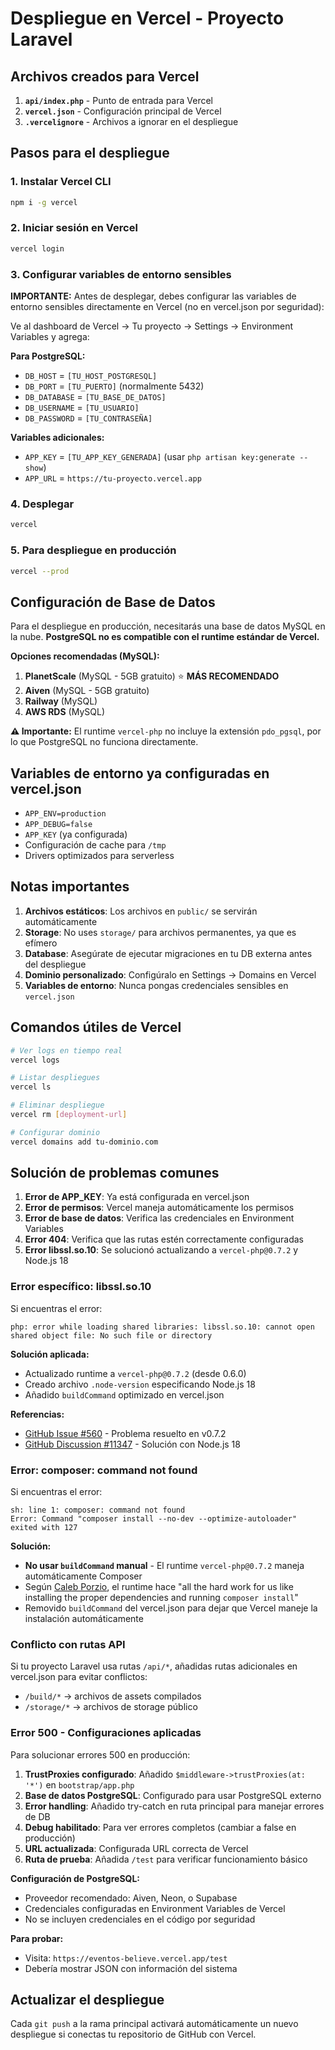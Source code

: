 # Despliegue en Vercel - Proyecto Laravel

## Archivos creados para Vercel

1. **`api/index.php`** - Punto de entrada para Vercel
2. **`vercel.json`** - Configuración principal de Vercel
3. **`.vercelignore`** - Archivos a ignorar en el despliegue

## Pasos para el despliegue

### 1. Instalar Vercel CLI
```bash
npm i -g vercel
```

### 2. Iniciar sesión en Vercel
```bash
vercel login
```

### 3. Configurar variables de entorno sensibles
**IMPORTANTE:** Antes de desplegar, debes configurar las variables de entorno sensibles directamente en Vercel (no en vercel.json por seguridad):

Ve al dashboard de Vercel → Tu proyecto → Settings → Environment Variables y agrega:

**Para PostgreSQL:**
- `DB_HOST` = `[TU_HOST_POSTGRESQL]`
- `DB_PORT` = `[TU_PUERTO]` (normalmente 5432)
- `DB_DATABASE` = `[TU_BASE_DE_DATOS]`
- `DB_USERNAME` = `[TU_USUARIO]`
- `DB_PASSWORD` = `[TU_CONTRASEÑA]`

**Variables adicionales:**
- `APP_KEY` = `[TU_APP_KEY_GENERADA]` (usar `php artisan key:generate --show`)
- `APP_URL` = `https://tu-proyecto.vercel.app`

### 4. Desplegar
```bash
vercel
```

### 5. Para despliegue en producción
```bash
vercel --prod
```

## Configuración de Base de Datos

Para el despliegue en producción, necesitarás una base de datos MySQL en la nube. **PostgreSQL no es compatible con el runtime estándar de Vercel.**

**Opciones recomendadas (MySQL):**

1. **PlanetScale** (MySQL - 5GB gratuito) ⭐ **MÁS RECOMENDADO**
2. **Aiven** (MySQL - 5GB gratuito)  
3. **Railway** (MySQL)
4. **AWS RDS** (MySQL)

**⚠️ Importante:** El runtime `vercel-php` no incluye la extensión `pdo_pgsql`, por lo que PostgreSQL no funciona directamente.

## Variables de entorno ya configuradas en vercel.json

- `APP_ENV=production`
- `APP_DEBUG=false`
- `APP_KEY` (ya configurada)
- Configuración de cache para `/tmp`
- Drivers optimizados para serverless

## Notas importantes

1. **Archivos estáticos**: Los archivos en `public/` se servirán automáticamente
2. **Storage**: No uses `storage/` para archivos permanentes, ya que es efímero
3. **Database**: Asegúrate de ejecutar migraciones en tu DB externa antes del despliegue
4. **Dominio personalizado**: Configúralo en Settings → Domains en Vercel
5. **Variables de entorno**: Nunca pongas credenciales sensibles en `vercel.json`

## Comandos útiles de Vercel

```bash
# Ver logs en tiempo real
vercel logs

# Listar despliegues
vercel ls

# Eliminar despliegue
vercel rm [deployment-url]

# Configurar dominio
vercel domains add tu-dominio.com
```

## Solución de problemas comunes

1. **Error de APP_KEY**: Ya está configurada en vercel.json
2. **Error de permisos**: Vercel maneja automáticamente los permisos
3. **Error de base de datos**: Verifica las credenciales en Environment Variables
4. **Error 404**: Verifica que las rutas estén correctamente configuradas
5. **Error libssl.so.10**: Se solucionó actualizando a `vercel-php@0.7.2` y Node.js 18

### Error específico: libssl.so.10
Si encuentras el error:
```
php: error while loading shared libraries: libssl.so.10: cannot open shared object file: No such file or directory
```

**Solución aplicada:**
- Actualizado runtime a `vercel-php@0.7.2` (desde 0.6.0)
- Creado archivo `.node-version` especificando Node.js 18
- Añadido `buildCommand` optimizado en vercel.json

**Referencias:**
- [GitHub Issue #560](https://github.com/vercel-community/php/issues/560) - Problema resuelto en v0.7.2
- [GitHub Discussion #11347](https://github.com/vercel/vercel/discussions/11347) - Solución con Node.js 18

### Error: composer: command not found
Si encuentras el error:
```
sh: line 1: composer: command not found
Error: Command "composer install --no-dev --optimize-autoloader" exited with 127
```

**Solución:**
- **No usar `buildCommand` manual** - El runtime `vercel-php@0.7.2` maneja automáticamente Composer
- Según [Caleb Porzio](https://calebporzio.com/easy-free-serverless-laravel-with-vercel), el runtime hace "all the hard work for us like installing the proper dependencies and running `composer install`"
- Removido `buildCommand` del vercel.json para dejar que Vercel maneje la instalación automáticamente

### Conflicto con rutas API
Si tu proyecto Laravel usa rutas `/api/*`, añadidas rutas adicionales en vercel.json para evitar conflictos:
- `/build/*` → archivos de assets compilados
- `/storage/*` → archivos de storage público

### Error 500 - Configuraciones aplicadas
Para solucionar errores 500 en producción:

1. **TrustProxies configurado**: Añadido `$middleware->trustProxies(at: '*')` en `bootstrap/app.php`
2. **Base de datos PostgreSQL**: Configurado para usar PostgreSQL externo
3. **Error handling**: Añadido try-catch en ruta principal para manejar errores de DB
4. **Debug habilitado**: Para ver errores completos (cambiar a false en producción)
5. **URL actualizada**: Configurada URL correcta de Vercel
6. **Ruta de prueba**: Añadida `/test` para verificar funcionamiento básico

**Configuración de PostgreSQL:**
- Proveedor recomendado: Aiven, Neon, o Supabase
- Credenciales configuradas en Environment Variables de Vercel
- No se incluyen credenciales en el código por seguridad

**Para probar:**
- Visita: `https://eventos-believe.vercel.app/test`
- Debería mostrar JSON con información del sistema

## Actualizar el despliegue

Cada `git push` a la rama principal activará automáticamente un nuevo despliegue si conectas tu repositorio de GitHub con Vercel. 